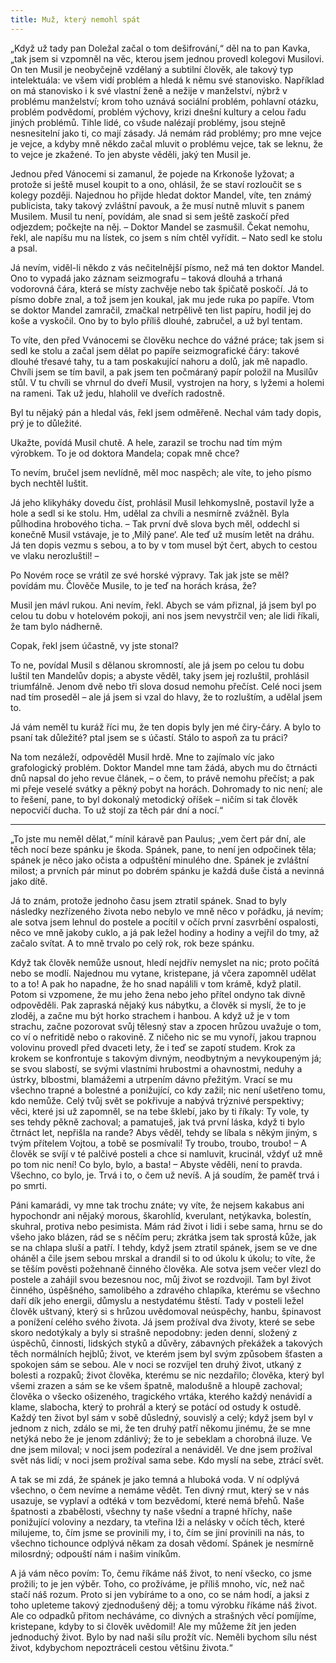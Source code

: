 ```yaml
---
title: Muž, který nemohl spát
---
```


„Když už tady pan Doležal začal o tom dešifrování,“ děl na to pan Kavka, „tak jsem si vzpomněl na věc, kterou jsem jednou provedl kolegovi Musilovi. On ten Musil je neobyčejně vzdělaný a subtilní člověk, ale takový typ intelektuála: ve všem vidí problém a hledá k němu své stanovisko. Například on má stanovisko i k své vlastní ženě a nežije v manželství, nýbrž v problému manželství; krom toho uznává sociální problém, pohlavní otázku, problém podvědomí, problém výchovy, krizi dnešní kultury a celou řadu jiných problémů. Tihle lidé, co všude nalézají problémy, jsou stejně nesnesitelní jako ti, co mají zásady. Já nemám rád problémy; pro mne vejce je vejce, a kdyby mně někdo začal mluvit o problému vejce, tak se leknu, že to vejce je zkažené. To jen abyste věděli, jaký ten Musil je.

Jednou před Vánocemi si zamanul, že pojede na Krkonoše lyžovat; a protože si ještě musel koupit to a ono, ohlásil, že se staví rozloučit se s kolegy později. Najednou ho přijde hledat doktor Mandel, víte, ten známý publicista, taky takový zvláštní pavouk, a že musí nutně mluvit s panem Musilem. Musil tu není, povídám, ale snad si sem ještě zaskočí před odjezdem; počkejte na něj. – Doktor Mandel se zasmušil. Čekat nemohu, řekl, ale napíšu mu na lístek, co jsem s ním chtěl vyřídit. – Nato sedl ke stolu a psal.

Já nevím, viděl-li někdo z vás nečitelnější písmo, než má ten doktor Mandel. Ono to vypadá jako záznam seizmografu – taková dlouhá a trhaná vodorovná čára, která se místy zachvěje nebo tak špičatě poskočí. Já to písmo dobře znal, a tož jsem jen koukal, jak mu jede ruka po papíře. Vtom se doktor Mandel zamračil, zmačkal netrpělivě ten list papíru, hodil jej do koše a vyskočil. Ono by to bylo příliš dlouhé, zabručel, a už byl tentam.

To víte, den před Vvánocemi se člověku nechce do vážné práce; tak jsem si sedl ke stolu a začal jsem dělat po papíře seizmografické čáry: takové dlouhé třesavé tahy, tu a tam poskakující nahoru a dolů, jak mě napadlo. Chvíli jsem se tím bavil, a pak jsem ten počmáraný papír položil na Musilův stůl. V tu chvíli se vhrnul do dveří Musil, vystrojen na hory, s lyžemi a holemi na rameni. Tak už jedu, hlaholil ve dveřích radostně.

Byl tu nějaký pán a hledal vás, řekl jsem odměřeně. Nechal vám tady dopis, prý je to důležité.

Ukažte, povídá Musil chutě. A hele, zarazil se trochu nad tím mým výrobkem. To je od doktora Mandela; copak mně chce?

To nevím, bručel jsem nevlídně, měl moc naspěch; ale víte, to jeho písmo bych nechtěl luštit.

Já jeho klikyháky dovedu číst, prohlásil Musil lehkomyslně, postavil lyže a hole a sedl si ke stolu. Hm, udělal za chvíli a nesmírně zvážněl. Byla půlhodina hrobového ticha. – Tak první dvě slova bych měl, oddechl si konečně Musil vstávaje, je to ‚Milý pane‘. Ale teď už musím letět na dráhu. Já ten dopis vezmu s sebou, a to by v tom musel být čert, abych to cestou ve vlaku nerozluštil! –

Po Novém roce se vrátil ze své horské výpravy. Tak jak jste se měl? povídám mu. Člověče Musile, to je teď na horách krása, že?

Musil jen mávl rukou. Ani nevím, řekl. Abych se vám přiznal, já jsem byl po celou tu dobu v hotelovém pokoji, ani nos jsem nevystrčil ven; ale lidi říkali, že tam bylo nádherně.

Copak, řekl jsem účastně, vy jste stonal?

To ne, povídal Musil s dělanou skromností, ale já jsem po celou tu dobu luštil ten Mandelův dopis; a abyste věděl, taky jsem jej rozluštil, prohlásil triumfálně. Jenom dvě nebo tři slova dosud nemohu přečíst. Celé noci jsem nad tím proseděl – ale já jsem si vzal do hlavy, že to rozluštím, a udělal jsem to.

Já vám neměl tu kuráž říci mu, že ten dopis byly jen mé čiry-čáry. A bylo to psaní tak důležité? ptal jsem se s účastí. Stálo to aspoň za tu práci?

Na tom nezáleží, odpověděl Musil hrdě. Mne to zajímalo víc jako grafologický problém. Doktor Mandel mne tam žádá, abych mu do čtrnácti dnů napsal do jeho revue článek, – o čem, to právě nemohu přečíst; a pak mi přeje veselé svátky a pěkný pobyt na horách. Dohromady to nic není; ale to řešení, pane, to byl dokonalý metodický oříšek – ničím si tak člověk nepocvičí ducha. To už stojí za těch pár dní a nocí.“

* * *

„To jste mu neměl dělat,“ mínil káravě pan Paulus; „vem čert pár dní, ale těch nocí beze spánku je škoda. Spánek, pane, to není jen odpočinek těla; spánek je něco jako očista a odpuštění minulého dne. Spánek je zvláštní milost; a prvních pár minut po dobrém spánku je každá duše čistá a nevinná jako dítě.

Já to znám, protože jednoho času jsem ztratil spánek. Snad to byly následky nezřízeného života nebo nebylo ve mně něco v pořádku, já nevím; ale sotva jsem lehnul do postele a pocítil v očích první zasvrbění ospalosti, něco ve mně jakoby cuklo, a já pak ležel hodiny a hodiny a vejřil do tmy, až začalo svítat. A to mně trvalo po celý rok, rok beze spánku.

Když tak člověk nemůže usnout, hledí nejdřív nemyslet na nic; proto počítá nebo se modlí. Najednou mu vytane, kristepane, já včera zapomněl udělat to a to! A pak ho napadne, že ho snad napálili v tom krámě, když platil. Potom si vzpomene, že mu jeho žena nebo jeho přítel ondyno tak divně odpověděli. Pak zapraská nějaký kus nábytku, a člověk si myslí, že to je zloděj, a začne mu být horko strachem i hanbou. A když už je v tom strachu, začne pozorovat svůj tělesný stav a zpocen hrůzou uvažuje o tom, co ví o nefritidě nebo o rakovině. Z ničeho nic se mu vynoří, jakou trapnou volovinu provedl před dvaceti lety, že i teď se zapotí studem. Krok za krokem se konfrontuje s takovým divným, neodbytným a nevykoupeným já; se svou slabostí, se svými vlastními hrubostmi a ohavnostmi, neduhy a ústrky, blbostmi, blamážemi a utrpením dávno přežitým. Vrací se mu všechno trapné a bolestné a ponižující, co kdy zažil; nic není ušetřeno tomu, kdo nemůže. Celý tvůj svět se pokřivuje a nabývá trýznivé perspektivy; věci, které jsi už zapomněl, se na tebe šklebí, jako by ti říkaly: Ty vole, ty ses tehdy pěkně zachoval; a pamatuješ, jak tvá první láska, když ti bylo čtrnáct let, nepřišla na rande? Abys věděl, tehdy se líbala s někým jiným, s tvým přítelem Vojtou, a tobě se posmívali! Ty troubo, troubo, troubo! – A člověk se svíjí v té palčivé posteli a chce si namluvit, krucinál, vždyť už mně po tom nic není! Co bylo, bylo, a basta! – Abyste věděli, není to pravda. Všechno, co bylo, je. Trvá i to, o čem už nevíš. A já soudím, že paměť trvá i po smrti.

Páni kamarádi, vy mne tak trochu znáte; vy víte, že nejsem kakabus ani hypochondr ani nějaký morous, škarohlíd, kverulant, netýkavka, bolestín, skuhral, protiva nebo pesimista. Mám rád život i lidi i sebe sama, hrnu se do všeho jako blázen, rád se s něčím peru; zkrátka jsem tak sprostá kůže, jak se na chlapa sluší a patří. I tehdy, když jsem ztratil spánek, jsem se ve dne oháněl a čile jsem sebou mrskal a drandil si to od úkolu k úkolu; to víte, že se těším pověsti požehnaně činného člověka. Ale sotva jsem večer vlezl do postele a zahájil svou bezesnou noc, můj život se rozdvojil. Tam byl život činného, úspěšného, samolibého a zdravého chlapíka, kterému se všechno daří dík jeho energii, důmyslu a nestydatému štěstí. Tady v posteli ležel člověk uštvaný, který si s hrůzou uvědomoval neúspěchy, hanbu, špinavost a ponížení celého svého života. Já jsem prožíval dva životy, které se sebe skoro nedotýkaly a byly si strašně nepodobny: jeden denní, složený z úspěchů, činnosti, lidských styků a důvěry, zábavných překážek a takových těch normálních hejblů; život, ve kterém jsem byl svým způsobem šťasten a spokojen sám se sebou. Ale v noci se rozvíjel ten druhý život, utkaný z bolesti a rozpaků; život člověka, kterému se nic nezdařilo; člověka, který byl všemi zrazen a sám se ke všem špatně, malodušně a hloupě zachoval; člověka o všecko ošizeného, tragického vrtáka, kterého každý nenávidí a klame, slabocha, který to prohrál a který se potácí od ostudy k ostudě. Každý ten život byl sám v sobě důsledný, souvislý a celý; když jsem byl v jednom z nich, zdálo se mi, že ten druhý patří někomu jinému, že se mne netýká nebo že je jenom zdánlivý; že to je sebeklam a chorobná iluze. Ve dne jsem miloval; v noci jsem podezíral a nenáviděl. Ve dne jsem prožíval svět nás lidí; v noci jsem prožíval sama sebe. Kdo myslí na sebe, ztrácí svět.

A tak se mi zdá, že spánek je jako temná a hluboká voda. V ní odplývá všechno, o čem nevíme a nemáme vědět. Ten divný rmut, který se v nás usazuje, se vyplaví a odtéká v tom bezvědomí, které nemá břehů. Naše špatnosti a zbabělosti, všechny ty naše všední a trapné hříchy, naše ponižující voloviny a nezdary, ta vteřina lži a nelásky v očích těch, které milujeme, to, čím jsme se provinili my, i to, čím se jiní provinili na nás, to všechno tichounce odplývá někam za dosah vědomí. Spánek je nesmírně milosrdný; odpouští nám i našim viníkům.

A já vám něco povím: To, čemu říkáme náš život, to není všecko, co jsme prožili; to je jen výběr. Toho, co prožíváme, je příliš mnoho, víc, než nač stačí náš rozum. Proto si jen vybíráme to a ono, co se nám hodí, a jaksi z toho upleteme takový zjednodušený děj; a tomu výrobku říkáme náš život. Ale co odpadků přitom necháváme, co divných a strašných věcí pomíjíme, kristepane, kdyby to si člověk uvědomil! Ale my můžeme žít jen jeden jednoduchý život. Bylo by nad naši sílu prožít víc. Neměli bychom sílu nést život, kdybychom nepoztráceli cestou většinu života.“
